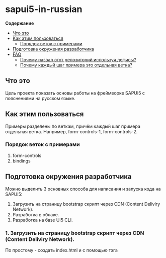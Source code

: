 # sapui5-in-russian

**Содержание**
- [Что это](#что-это)
- [Как этим пользоваться](#как-этим-пользоваться)
  * [Порядок веток с примерами](#порядок-веток-с-примерами)
- [Подготовка окружения разработчика](#подготовка-окружения-разработчика)
- [FAQ](#faq)
  * [Почему назвал этот репозиторий используя дефисы?](#почему-назвал-этот-репозиторий-используя-дефисы)
  * [Почему каждый шаг примера это отдельная ветка?](#почему-каждый-шаг-примера-это-отдельная-ветка)
## Что это
Цель проекта показать основы работы на фреймворке SAPUI5 с пояснениями на русском языке.

## Как этим пользоваться
Примеры разделены по веткам, причём каждый шаг примера отдельная ветка.
Например, form-controls-1, form-controls-2.

### Порядок веток с примерами
1. form-controls
2. bindings

## Подготовка окружения разработчика
Можно выделить 3 основных способа для написания и запуска кода на SAPUI5:
1. Загрузить на страницу bootstrap скрипт через CDN (Content Deliviry Network).
1. Разработка в облаке.
1. Разработка на базе UI5 CLI.

### 1. Загрузить на страницу bootstrap скрипт через CDN (Content Deliviry Network).
По простому - создать index.html и с помощью тэга <script> добавить скрипт sap-ui-core.js.
 ```html
<!DOCTYPE html>
<html>
<head>
	<meta charset="utf-8">
	<title>Quickstart Tutorial</title>
	<script id="sap-ui-bootstrap"
		src="https://openui5.hana.ondemand.com/resources/sap-ui-core.js"
		data-sap-ui-theme="sap_belize"
		data-sap-ui-libs="sap.m"
		data-sap-ui-resourceroots='{"Quickstart": "./"}'
		data-sap-ui-onInit="module:Quickstart/index"
		data-sap-ui-compatVersion="edge"
		data-sap-ui-async="true">
	</script>
</head>
<body class="sapUiBody" id="content"></body>
</html>
 ```
Подробнее: https://sapui5.hana.ondemand.com/1.90.7/#/topic/851bde42e4e1410c96abbe402fa9128c
 
 Для разработки вариант не очень, но подойдёт когда нужно сделать маленький примерчик и выложить на codepen:
 https://codepen.io/vinipolicena/pen/JoegJQ
	
 В таких случаях описывают контролы с помощью JS, но бывает делают это в html: https://codepen.io/JEE42/pen/KaQege.

### 2. Разработка в облаке.
Для этого варианта используют SAP Business Application Studio (BAS) или его предшественика SAP Web IDE.

### 3. Разработка на базе UI5 CLI
Для начала запустим чужой проект, чтобы убедиться что всё работает. Заодно мы увидим пример приложения которые пишут на SAPUI5.

1. Установите ноду и UI5 CLI по инструкции:
https://sap.github.io/ui5-tooling/pages/GettingStarted/
2. Склонируйте и запустите сервер с проектом:
https://github.com/SAP/openui5-sample-app
3. После запуска откройте ссылку: http://localhost:8080/index.html, вы увидите такой непримечательный TODO list.
![image](https://user-images.githubusercontent.com/5730634/179907900-e8c6eb36-2429-4980-972a-2d3c42f8c4bd.png)


## FAQ
### Почему назвал этот репозиторий используя дефисы?
Такой пример предложил визард github.
### Почему каждый шаг примера это отдельная ветка?
Шаги развития примеров - не коммиты и не теги, чтобы можно было исправить рание шаги.
